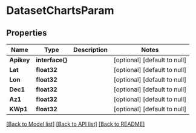 # DatasetChartsParam

## Properties
Name | Type | Description | Notes
------------ | ------------- | ------------- | -------------
**Apikey** | **interface{}** |  | [optional] [default to null]
**Lat** | **float32** |  | [optional] [default to null]
**Lon** | **float32** |  | [optional] [default to null]
**Dec1** | **float32** |  | [optional] [default to null]
**Az1** | **float32** |  | [optional] [default to null]
**KWp1** | **float32** |  | [optional] [default to null]

[[Back to Model list]](../README.md#documentation-for-models) [[Back to API list]](../README.md#documentation-for-api-endpoints) [[Back to README]](../README.md)


